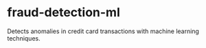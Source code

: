 # fraud-detection-ml
Detects anomalies in credit card transactions with machine learning techniques.
